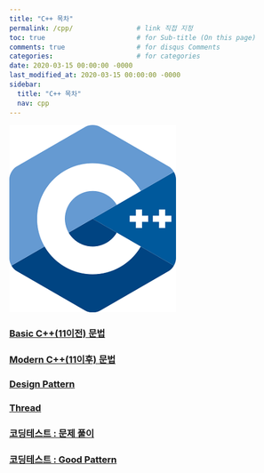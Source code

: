 ```yaml
---
title: "C++ 목차"
permalink: /cpp/                # link 직접 지정
toc: true                       # for Sub-title (On this page)
comments: true                  # for disqus Comments
categories:                     # for categories
date: 2020-03-15 00:00:00 -0000
last_modified_at: 2020-03-15 00:00:00 -0000
sidebar:
  title: "C++ 목차"
  nav: cpp
---
```


![](/file/image/cpp-main.jpg)

### [Basic C++(11이전) 문법](/cpp/basic/)
### [Modern C++(11이후) 문법](/cpp/modern/)
### [Design Pattern](/cpp/desing-pattern/)
### [Thread](/cpp/thread/)
### [코딩테스트 : 문제 풀이](/cpp/coding-quize/)
### [코딩테스트 : Good Pattern](/cpp/good-pattern/)